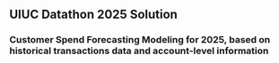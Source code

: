 ## UIUC Datathon 2025 Solution
### Customer Spend Forecasting Modeling for 2025, based on historical transactions data and account-level information
